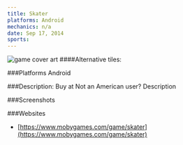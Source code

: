 ```yaml
---
title: Skater
platforms: Android
mechanics: n/a
date: Sep 17, 2014  
sports: 
---
```

![game cover art](https://www.mobygames.com/images/covers/s/418635-skater-ipad-front-cover.jpg "Logo")
####Alternative tiles:

###Platforms
Android

###Description: Buy at 
Not an American user?
Description

###Screenshots

###Websites
* [https://www.mobygames.com/game/skater](https://www.mobygames.com/game/skater)